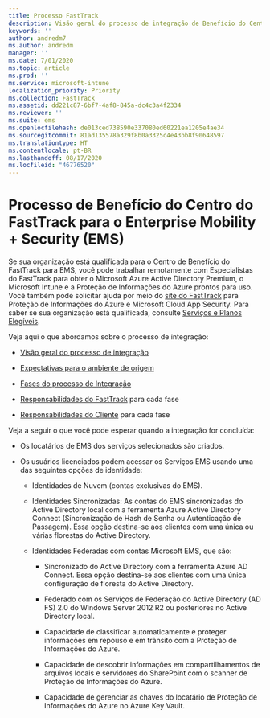 ```yaml
---
title: Processo FastTrack
description: Visão geral do processo de integração de Benefício do Centro do FastTrack
keywords: ''
author: andredm7
ms.author: andredm
manager: ''
ms.date: 7/01/2020
ms.topic: article
ms.prod: ''
ms.service: microsoft-intune
localization_priority: Priority
ms.collection: FastTrack
ms.assetid: dd221c87-6bf7-4af8-845a-dc4c3a4f2334
ms.reviewer: ''
ms.suite: ems
ms.openlocfilehash: de013ced738590e337080ed60221ea1205e4ae34
ms.sourcegitcommit: 81ad135578a329f8b0a3325c4e43bb8f90648597
ms.translationtype: HT
ms.contentlocale: pt-BR
ms.lasthandoff: 08/17/2020
ms.locfileid: "46776520"
---
```

# <a name="fasttrack-center-benefit-process-for-enterprise-mobility--security-ems"></a>Processo de Benefício do Centro do FastTrack para o Enterprise Mobility + Security (EMS)
Se sua organização está qualificada para o Centro de Benefício do FastTrack para EMS, você pode trabalhar remotamente com Especialistas do FastTrack para obter o Microsoft Azure Active Directory Premium, o Microsoft Intune e a Proteção de Informações do Azure prontos para uso. Você também pode solicitar ajuda por meio do [site do FastTrack](https://www.microsoft.com/fasttrack/microsoft-365/ems) para Proteção de Informações do Azure e Microsoft Cloud App Security. Para saber se sua organização está qualificada, consulte [Serviços e Planos Elegíveis](M365-eligible-services-and-plans.md).


Veja aqui o que abordamos sobre o processo de integração:

-   [Visão geral do processo de integração](EMS-fasttrack-benefit-overview.md)

-   [Expectativas para o ambiente de origem](EMS-source-environment-expectations.md)

-   [Fases do processo de Integração](EMS-onboarding-phases.md)

-   [Responsabilidades do FastTrack](EMS-fasttrack-responsibilities.md) para cada fase

-   [Responsabilidades do Cliente](EMS-your-responsibilities.md) para cada fase

Veja a seguir o que você pode esperar quando a integração for concluída:

-   Os locatários de EMS dos serviços selecionados são criados.

-   Os usuários licenciados podem acessar os Serviços EMS usando uma das seguintes opções de identidade:

    -   Identidades de Nuvem (contas exclusivas do EMS).

    -   Identidades Sincronizadas: As contas do EMS sincronizadas do Active Directory local com a ferramenta Azure Active Directory Connect (Sincronização de Hash de Senha ou Autenticação de Passagem). Essa opção destina-se aos clientes com uma única ou várias florestas do Active Directory.

    -   Identidades Federadas com contas Microsoft EMS, que são:

        -   Sincronizado do Active Directory com a ferramenta Azure AD Connect. Essa opção destina-se aos clientes com uma única configuração de floresta do Active Directory.

        -   Federado com os Serviços de Federação do Active Directory (AD FS) 2.0 do Windows Server 2012 R2 ou posteriores no Active Directory local.

        -   Capacidade de classificar automaticamente e proteger informações em repouso e em trânsito com a Proteção de Informações do Azure. 

        -   Capacidade de descobrir informações em compartilhamentos de arquivos locais e servidores do SharePoint com o scanner de Proteção de Informações do Azure. 

        -   Capacidade de gerenciar as chaves do locatário de Proteção de Informações do Azure no Azure Key Vault. 

